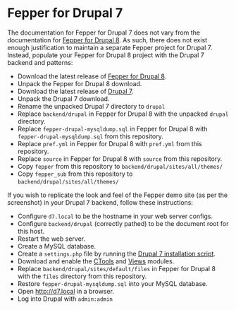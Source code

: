 # Fepper for Drupal 7

The documentation for Fepper for Drupal 7 does not vary from the documentation 
for <a href="https://github.com/electric-eloquence/fepper-drupal" target="_blank">
Fepper for Drupal 8</a>. As such, there does not exist enough justification to 
maintain a separate Fepper project for Drupal 7. Instead, populate your Fepper 
for Drupal 8 project with the Drupal 7 backend and patterns: 

* Download the latest release of 
  <a href="https://github.com/electric-eloquence/fepper-drupal/releases/latest" target="_blank">
  Fepper for Drupal 8</a>.
* Unpack the Fepper for Drupal 8 download.
* Download the latest release of 
  <a href="https://www.drupal.org/project/drupal" target="_blank">Drupal 7</a>.
* Unpack the Drupal 7 download.
* Rename the unpacked Drupal 7 directory to `drupal`
* Replace `backend/drupal` in Fepper for Drupal 8 with the unpacked `drupal` directory.
* Replace `fepper-drupal-mysqldump.sql` in Fepper for Drupal 8 with 
  `fepper-drupal-mysqldump.sql` from this repository.
* Replace `pref.yml` in Fepper for Drupal 8 with `pref.yml` from this repository.
* Replace `source` in Fepper for Drupal 8 with `source` from this repository.
* Copy `fepper` from this repository to `backend/drupal/sites/all/themes/`
* Copy `fepper_sub` from this repository to `backend/drupal/sites/all/themes/`

If you wish to replicate the look and feel of the Fepper demo site (as per the 
screenshot) in your Drupal 7 backend, follow these instructions:

* Configure `d7.local` to be the hostname in your web server configs.
* Configure `backend/drupal` (correctly pathed) to be the document root for this 
  host.
* Restart the web server.
* Create a MySQL database.
* Create a `settings.php` file by running the 
  <a href="https://www.drupal.org/docs/7/installing-drupal-7/step-4-run-the-installation-script" target="_blank">
  Drupal 7 installation script</a>.
* Download and enable the 
  <a href="https://www.drupal.org/project/ctools" target="_blank">CTools</a> and 
  <a href="https://www.drupal.org/project/views" target="_blank">Views</a> modules.
* Replace `backend/drupal/sites/default/files` in Fepper for Drupal 8 with the 
  `files` directory from this repository.
* Restore `fepper-drupal-mysqldump.sql` into your MySQL database.
* Open http://d7.local in a browser.
* Log into Drupal with `admin:admin`
